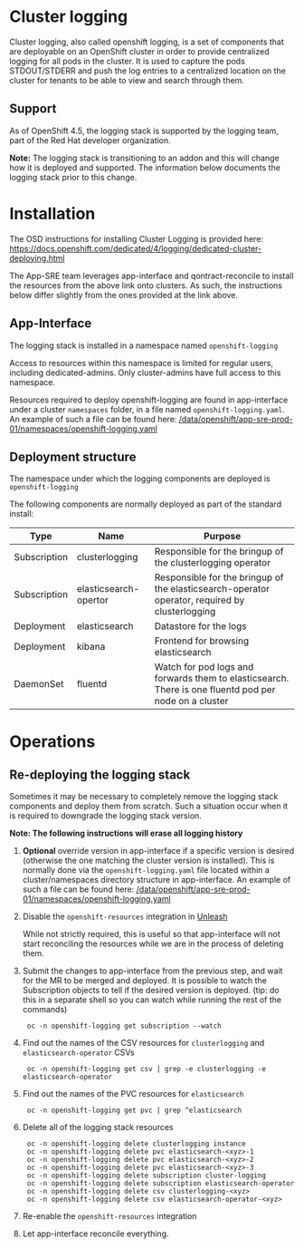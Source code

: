 # Cluster logging

Cluster logging, also called openshift logging, is a set of components that are deployable on an OpenShift cluster in order to provide centralized logging for all pods in the cluster. It is used to capture the pods STDOUT/STDERR and push the log entries to a centralized location on the cluster for tenants to be able to view and search through them.

## Support

As of OpenShift 4.5, the logging stack is supported by the logging team, part of the Red Hat developer organization.

**Note:** The logging stack is transitioning to an addon and this will change how it is deployed and supported. The information below documents the logging stack prior to this change.

# Installation

The OSD instructions for installing Cluster Logging is provided here: https://docs.openshift.com/dedicated/4/logging/dedicated-cluster-deploying.html

The App-SRE team leverages app-interface and qontract-reconcile to install the resources from the above link onto clusters. As such, the instructions below differ slightly from the ones provided at the link above.

## App-Interface

The logging stack is installed in a namespace named `openshift-logging`

Access to resources within this namespace is limited for regular users, including dedicated-admins. Only cluster-admins have full access to this namespace.

Resources required to deploy openshift-logging are found in app-interface under a cluster `namespaces` folder, in a file named `openshift-logging.yaml`. An example of such a file can be found here: [/data/openshift/app-sre-prod-01/namespaces/openshift-logging.yaml](/data/openshift/app-sre-prod-01/namespaces/openshift-logging.yaml)

## Deployment structure

The namespace under which the logging components are deployed is `openshift-logging`

The following components are normally deployed as part of the standard install:

| Type | Name | Purpose |
|------|------|---------|
| Subscription | clusterlogging | Responsible for the bringup of the clusterlogging operator |
| Subscription | elasticsearch-opertor | Responsible for the bringup of the elasticsearch-operator operator, required by clusterlogging |
| Deployment | elasticsearch | Datastore for the logs |
| Deployment | kibana | Frontend for browsing elasticsearch |
| DaemonSet | fluentd | Watch for pod logs and forwards them to elasticsearch. There is one fluentd pod per node on a cluster |

# Operations

## Re-deploying the logging stack

Sometimes it may be necessary to completely remove the logging stack components and deploy them from scratch. Such a situation occur when it is required to downgrade the logging stack version.

**Note: The following instructions will erase all logging history**

1. **Optional** override version in app-interface if a specific version is desired (otherwise the one matching the cluster version is installed). This is normally done via the `openshift-logging.yaml` file located within a cluster/namespaces directory structure in app-interface. An example of such a file can be found here: [/data/openshift/app-sre-prod-01/namespaces/openshift-logging.yaml](/data/openshift/app-sre-prod-01/namespaces/openshift-logging.yaml)

1. Disable the `openshift-resources` integration in [Unleash](https://app-interface.unleash.devshift.net)

    While not strictly required, this is useful so that app-interface will not start reconciling the resources while we are in the process of deleting them.

1. Submit the changes to app-interface from the previous step, and wait for the MR to be merged and deployed. It is possible to watch the Subscription objects to tell if the desired version is deployed. (tip: do this in a separate shell so you can watch while running the rest of the commands)

        oc -n openshift-logging get subscription --watch

1. Find out the names of the CSV resources for `clusterlogging` and `elasticsearch-operator` CSVs

        oc -n openshift-logging get csv | grep -e clusterlogging -e elasticsearch-operator

1. Find out the names of the PVC resources for `elasticsearch`

        oc -n openshift-logging get pvc | grep ^elasticsearch

1. Delete all of the logging stack resources

        oc -n openshift-logging delete clusterlogging instance
        oc -n openshift-logging delete pvc elasticsearch-<xyz>-1
        oc -n openshift-logging delete pvc elasticsearch-<xyz>-2
        oc -n openshift-logging delete pvc elasticsearch-<xyz>-3
        oc -n openshift-logging delete subscription cluster-logging
        oc -n openshift-logging delete subscription elasticsearch-operator
        oc -n openshift-logging delete csv clusterlogging-<xyz>
        oc -n openshift-logging delete csv elasticsearch-operator-<xyz>

1. Re-enable the `openshift-resources` integration

1. Let app-interface reconcile everything.
